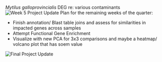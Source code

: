 *Mytilus galloprovincialis* DEG re: various contaminants
![Week 5 Project Update](https://rpubs.com/cmantegna/1034960)
Plan for the remaining weeks of the quarter:  
- Finish annotation/ Blast table joins and assess for similarities in impacted genes across samples
- Attempt Functional Gene Enrichment
- Visualize with new PCA for 3x3 comparisons and maybe a heatmap/ volcano plot that has soem value  

![Final Project Update](https://rpubs.com/cmantegna/mytilus-insilico)
